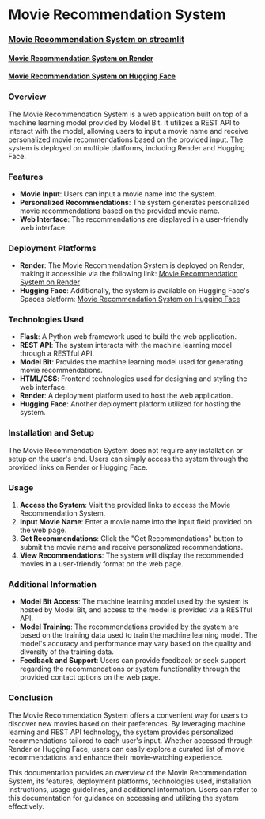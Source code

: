 # Movie Recommendation System
 ### [Movie Recommendation System on streamlit](https://hollywood-movie-recommendation-system.streamlit.app/) <br>
  #### [Movie Recommendation System on Render](https://movie-recommendation-system-9heq.onrender.com/) <br>
  ####  [Movie Recommendation System on Hugging Face](https://huggingface.co/spaces/Mustafaansari/movie)
### Overview
The Movie Recommendation System is a web application built on top of a machine learning model provided by Model Bit. It utilizes a REST API to interact with the model, allowing users to input a movie name and receive personalized movie recommendations based on the provided input. The system is deployed on multiple platforms, including Render and Hugging Face.

### Features
- **Movie Input**: Users can input a movie name into the system.
- **Personalized Recommendations**: The system generates personalized movie recommendations based on the provided movie name.
- **Web Interface**: The recommendations are displayed in a user-friendly web interface.

### Deployment Platforms
- **Render**: The Movie Recommendation System is deployed on Render, making it accessible via the following link: [Movie Recommendation System on Render](https://movie-recommendation-system-9heq.onrender.com/)
- **Hugging Face**: Additionally, the system is available on Hugging Face's Spaces platform: [Movie Recommendation System on Hugging Face](https://huggingface.co/spaces/Mustafaansari/movie)

### Technologies Used
- **Flask**: A Python web framework used to build the web application.
- **REST API**: The system interacts with the machine learning model through a RESTful API.
- **Model Bit**: Provides the machine learning model used for generating movie recommendations.
- **HTML/CSS**: Frontend technologies used for designing and styling the web interface.
- **Render**: A deployment platform used to host the web application.
- **Hugging Face**: Another deployment platform utilized for hosting the system.

### Installation and Setup
The Movie Recommendation System does not require any installation or setup on the user's end. Users can simply access the system through the provided links on Render or Hugging Face.

### Usage
1. **Access the System**: Visit the provided links to access the Movie Recommendation System.
2. **Input Movie Name**: Enter a movie name into the input field provided on the web page.
3. **Get Recommendations**: Click the "Get Recommendations" button to submit the movie name and receive personalized recommendations.
4. **View Recommendations**: The system will display the recommended movies in a user-friendly format on the web page.

### Additional Information
- **Model Bit Access**: The machine learning model used by the system is hosted by Model Bit, and access to the model is provided via a RESTful API.
- **Model Training**: The recommendations provided by the system are based on the training data used to train the machine learning model. The model's accuracy and performance may vary based on the quality and diversity of the training data.
- **Feedback and Support**: Users can provide feedback or seek support regarding the recommendations or system functionality through the provided contact options on the web page.

### Conclusion
The Movie Recommendation System offers a convenient way for users to discover new movies based on their preferences. By leveraging machine learning and REST API technology, the system provides personalized recommendations tailored to each user's input. Whether accessed through Render or Hugging Face, users can easily explore a curated list of movie recommendations and enhance their movie-watching experience.

This documentation provides an overview of the Movie Recommendation System, its features, deployment platforms, technologies used, installation instructions, usage guidelines, and additional information. Users can refer to this documentation for guidance on accessing and utilizing the system effectively.